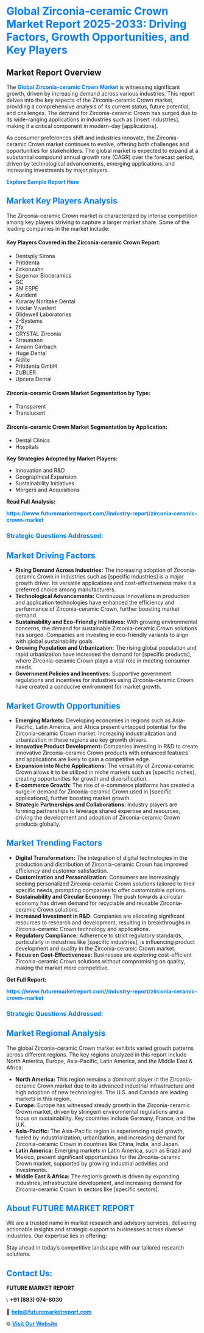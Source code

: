 <h1 style="color: #007BFF;">Global Zirconia-ceramic Crown Market Report 2025-2033: Driving Factors, Growth Opportunities, and Key Players</h1>

<section id="overview">
<h2>Market Report Overview</h2>
<p>The <a href="https://www.futuremarketreport.com//industry-report/zirconia-ceramic-crown-market" style="color: #007BFF; text-decoration: none;"><strong>Global Zirconia-ceramic Crown Market</strong></a> is witnessing significant growth, driven by increasing demand across various industries. This report delves into the key aspects of the Zirconia-ceramic Crown market, providing a comprehensive analysis of its current status, future potential, and challenges. The demand for Zirconia-ceramic Crown has surged due to its wide-ranging applications in industries such as [insert industries], making it a critical component in modern-day [applications].</p>
<p>As consumer preferences shift and industries innovate, the Zirconia-ceramic Crown market continues to evolve, offering both challenges and opportunities for stakeholders. The global market is expected to expand at a substantial compound annual growth rate (CAGR) over the forecast period, driven by technological advancements, emerging applications, and increasing investments by major players.</p>
</section>

<section id="overview">
<p><a href="https://www.futuremarketreport.com//request-sample/reportId=79729" style="color: #007BFF; text-decoration: none;"><strong>Explore Sample Report Here</strong></a></p>
</section>

<section id="key-players">
<h2 style="color: #007BFF;">Market Key Players Analysis</h2>
<p>The Zirconia-ceramic Crown market is characterized by intense competition among key players striving to capture a larger market share. Some of the leading companies in the market include:</p>
<h4>Key Players Covered in the Zirconia-ceramic Crown Report:</h4>
<ul><li>Dentsply Sirona</li><li>Pritidenta</li><li>Zirkonzahn</li><li>Sagemax Bioceramics</li><li>GC</li><li>3M ESPE</li><li>Aurident</li><li>Kuraray Noritake Dental</li><li>Ivoclar Vivadent</li><li>Glidewell Laboratories</li><li>Z-Systems</li><li>Zfx</li><li>CRYSTAL Zirconia</li><li>Straumann</li><li>Amann Girrbach</li><li>Huge Dental</li><li>Aidite</li><li>Pritidenta GmbH</li><li>ZUBLER</li><li>Upcera Dental</li></ul>
<h4>Zirconia-ceramic Crown Market Segmentation by Type:</h4>
<ul><li>Transparent</li><li>Translucent</li></ul>

<h4>Zirconia-ceramic Crown Market Segmentation by Application:</h4>
<ul><li>Dental Clinics</li><li>Hospitals</li></ul>
<p><strong>Key Strategies Adopted by Market Players:</strong></p>
<ul>
<li>Innovation and R&D</li>
<li>Geographical Expansion</li>
<li>Sustainability Initiatives</li>
<li>Mergers and Acquisitions</li>
</ul>
</section>

<section>
<p><strong>Read Full Analysis: </strong></p><a href="https://www.futuremarketreport.com//industry-report/zirconia-ceramic-crown-market" style="color: #007BFF; text-decoration: none;"><strong>https://www.futuremarketreport.com//industry-report/zirconia-ceramic-crown-market</strong></a>
<h3 style="color: #007BFF;">Strategic Questions Addressed:</h3>
</section>

<section id="driving-factors">
<h2 style="color: #007BFF;">Market Driving Factors</h2>
<ul>
<li><strong>Rising Demand Across Industries:</strong> The increasing adoption of Zirconia-ceramic Crown in industries such as [specific industries] is a major growth driver. Its versatile applications and cost-effectiveness make it a preferred choice among manufacturers.</li>
<li><strong>Technological Advancements:</strong> Continuous innovations in production and application technologies have enhanced the efficiency and performance of Zirconia-ceramic Crown, further boosting market demand.</li>
<li><strong>Sustainability and Eco-Friendly Initiatives:</strong> With growing environmental concerns, the demand for sustainable Zirconia-ceramic Crown solutions has surged. Companies are investing in eco-friendly variants to align with global sustainability goals.</li>
<li><strong>Growing Population and Urbanization:</strong> The rising global population and rapid urbanization have increased the demand for [specific products], where Zirconia-ceramic Crown plays a vital role in meeting consumer needs.</li>
<li><strong>Government Policies and Incentives:</strong> Supportive government regulations and incentives for industries using Zirconia-ceramic Crown have created a conducive environment for market growth.</li>
</ul>
</section>

<section id="growth-opportunities">
<h2 style="color: #007BFF;">Market Growth Opportunities</h2>
<ul>
<li><strong>Emerging Markets:</strong> Developing economies in regions such as Asia-Pacific, Latin America, and Africa present untapped potential for the Zirconia-ceramic Crown market. Increasing industrialization and urbanization in these regions are key growth drivers.</li>
<li><strong>Innovative Product Development:</strong> Companies investing in R&D to create innovative Zirconia-ceramic Crown products with enhanced features and applications are likely to gain a competitive edge.</li>
<li><strong>Expansion into Niche Applications:</strong> The versatility of Zirconia-ceramic Crown allows it to be utilized in niche markets such as [specific niches], creating opportunities for growth and diversification.</li>
<li><strong>E-commerce Growth:</strong> The rise of e-commerce platforms has created a surge in demand for Zirconia-ceramic Crown used in [specific applications], further boosting market growth.</li>
<li><strong>Strategic Partnerships and Collaborations:</strong> Industry players are forming partnerships to leverage shared expertise and resources, driving the development and adoption of Zirconia-ceramic Crown products globally.</li>
</ul>
</section>

<section id="trending-factors">
<h2 style="color: #007BFF;">Market Trending Factors</h2>
<ul>
<li><strong>Digital Transformation:</strong> The integration of digital technologies in the production and distribution of Zirconia-ceramic Crown has improved efficiency and customer satisfaction.</li>
<li><strong>Customization and Personalization:</strong> Consumers are increasingly seeking personalized Zirconia-ceramic Crown solutions tailored to their specific needs, prompting companies to offer customizable options.</li>
<li><strong>Sustainability and Circular Economy:</strong> The push towards a circular economy has driven demand for recyclable and reusable Zirconia-ceramic Crown solutions.</li>
<li><strong>Increased Investment in R&D:</strong> Companies are allocating significant resources to research and development, resulting in breakthroughs in Zirconia-ceramic Crown technology and applications.</li>
<li><strong>Regulatory Compliance:</strong> Adherence to strict regulatory standards, particularly in industries like [specific industries], is influencing product development and quality in the Zirconia-ceramic Crown market.</li>
<li><strong>Focus on Cost-Effectiveness:</strong> Businesses are exploring cost-efficient Zirconia-ceramic Crown solutions without compromising on quality, making the market more competitive.</li>
</ul>
</section>

<section>
<p><strong>Get Full Report: </strong></p><a href="https://www.futuremarketreport.com//industry-report/zirconia-ceramic-crown-market" style="color: #007BFF; text-decoration: none;"><strong>https://www.futuremarketreport.com//industry-report/zirconia-ceramic-crown-market</strong></a>
<h3 style="color: #007BFF;">Strategic Questions Addressed:</h3>
</section>


<section id="regional-analysis">
<h2 style="color: #007BFF;">Market Regional Analysis</h2>
<p>The global Zirconia-ceramic Crown market exhibits varied growth patterns across different regions. The key regions analyzed in this report include North America, Europe, Asia-Pacific, Latin America, and the Middle East & Africa:</p>
<ul>
<li><strong>North America:</strong> This region remains a dominant player in the Zirconia-ceramic Crown market due to its advanced industrial infrastructure and high adoption of new technologies. The U.S. and Canada are leading markets in this region.</li>
<li><strong>Europe:</strong> Europe has witnessed steady growth in the Zirconia-ceramic Crown market, driven by stringent environmental regulations and a focus on sustainability. Key countries include Germany, France, and the U.K.</li>
<li><strong>Asia-Pacific:</strong> The Asia-Pacific region is experiencing rapid growth, fueled by industrialization, urbanization, and increasing demand for Zirconia-ceramic Crown in countries like China, India, and Japan.</li>
<li><strong>Latin America:</strong> Emerging markets in Latin America, such as Brazil and Mexico, present significant opportunities for the Zirconia-ceramic Crown market, supported by growing industrial activities and investments.</li>
<li><strong>Middle East & Africa:</strong> The region’s growth is driven by expanding industries, infrastructure development, and increasing demand for Zirconia-ceramic Crown in sectors like [specific sectors].</li>
</ul>
</section>

<footer>
<h2 style="color: #007BFF;">About FUTURE MARKET REPORT</h2>
<p>We are a trusted name in market research and advisory services, delivering actionable insights and strategic support to businesses across diverse industries. Our expertise lies in offering:</p>

<p>Stay ahead in today’s competitive landscape with our tailored research solutions.</p>

<h2 style="color: #007BFF;">Contact Us:</h2>
<p><strong>FUTURE MARKET REPORT</strong></p>
<p>📞 <strong>+91 (883) 074-8030</strong></p>
<p>📧 <strong><a href="mailto:help@futuremarketreport.com" style="color: #007BFF;">help@futuremarketreport.com</a></strong></p>
<p>🌐 <strong><a href="https://www.futuremarketreport.com/" style="color: #007BFF;">Visit Our Website</a></strong></p>
</footer>